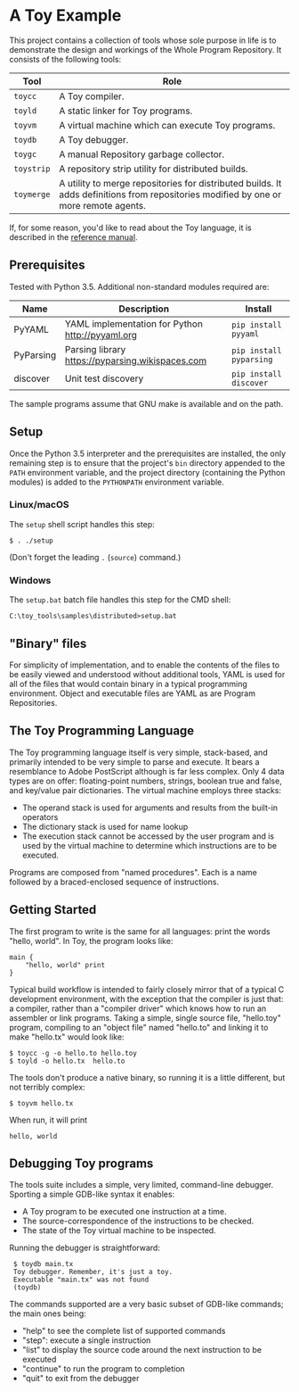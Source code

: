 # A Toy Example

This project contains a collection of tools whose sole purpose in life is to demonstrate the design and workings of the Whole Program Repository. It consists of the following tools:

Tool | Role
------------- | -------------
`toycc`  | A Toy compiler.
`toyld`  | A static linker for Toy programs.
`toyvm` | A virtual machine which can execute Toy programs.
`toydb` | A Toy debugger.
`toygc` | A manual Repository garbage collector.
`toystrip` | A repository strip utility for distributed builds.
`toymerge` | A utility to merge repositories for distributed builds. It adds definitions from repositories modified by one or more remote agents.

If, for some reason, you'd like to read about the Toy language, it is described in the [reference manual](toy_refman.md).

## Prerequisites

Tested with Python 3.5. Additional non-standard modules required are:

Name | Description | Install
-----|-------------|--------
PyYAML | YAML implementation for Python <http://pyyaml.org> | `pip install pyyaml`
PyParsing | Parsing library <https://pyparsing.wikispaces.com> | `pip install pyparsing`
discover | Unit test discovery | `pip install discover`

The sample programs assume that GNU make is available and on the path.


## Setup

Once the Python 3.5 interpreter and the prerequisites are installed, the only remaining step is to ensure that the project's `bin` directory appended to the `PATH` environment variable, and the project directory (containing the Python modules) is added to the `PYTHONPATH` environment variable. 

### Linux/macOS

The `setup` shell script handles this step:

    $ . ./setup

(Don't forget the leading `.` (`source`) command.)

### Windows

The `setup.bat` batch file handles this step for the CMD shell:

    C:\toy_tools\samples\distributed>setup.bat


## "Binary" files

For simplicity of implementation, and to enable the contents of the files to be easily viewed and understood without additional tools, YAML is used for all of the files that would contain binary in a typical programming environment. Object and executable files are YAML as are Program Repositories.


## The Toy Programming Language

The Toy programming language itself is very simple, stack-based, and primarily intended to be very simple to parse and execute. It bears a resemblance to Adobe PostScript although is far less complex. Only 4 data types are on offer: floating-point numbers, strings, boolean true and false, and key/value pair dictionaries. The virtual machine employs three stacks:

- The operand stack is used for arguments and results from the built-in operators
- The dictionary stack is used for name lookup
- The execution stack cannot be accessed by the user program and is used by the virtual machine to determine which instructions are to be executed.

Programs are composed from "named procedures". Each is a name followed by a braced-enclosed sequence of instructions.


Getting Started
----
The first program to write is the same for all languages: print the words "hello, world". In Toy, the program looks like:

    main {
        "hello, world" print
    }

Typical build workflow is intended to fairly closely mirror that of a typical C development environment, with the exception that the compiler is just that: a compiler, rather than a "compiler driver" which knows how to run an assembler or link programs. Taking a simple, single source file, "hello.toy" program, compiling to an "object file" named "hello.to" and linking it to make "hello.tx" would look like:

    $ toycc -g -o hello.to hello.toy
    $ toyld -o hello.tx  hello.to

The tools don't produce a native binary, so running it is a little different, but not terribly complex:

    $ toyvm hello.tx

When run, it will print

    hello, world


Debugging Toy programs
---
The tools suite includes a simple, very limited, command-line debugger. Sporting a simple GDB-like syntax it enables:

 - A Toy program to be executed one instruction at a time.
 - The source-correspondence of the instructions to be checked.
 - The state of the Toy virtual machine to be inspected.

Running the debugger is straightforward:

     $ toydb main.tx
     Toy debugger. Remember, it's just a toy.
     Executable "main.tx" was not found
     (toydb)

The commands supported are a very basic subset of GDB-like commands; the main ones being:

- "help" to see the complete list of supported commands
- "step": execute a single instruction
- "list" to display the source code around the next instruction to be executed
- "continue" to run the program to completion
- "quit" to exit from the debugger
